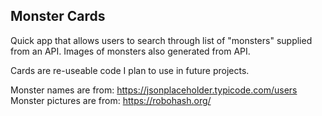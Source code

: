 
## Monster Cards

Quick app that allows users to search through list of "monsters" supplied from an API. Images of monsters also generated from API. 

Cards are re-useable code I plan to use in future projects.

Monster names are from: https://jsonplaceholder.typicode.com/users
Monster pictures are from: https://robohash.org/
